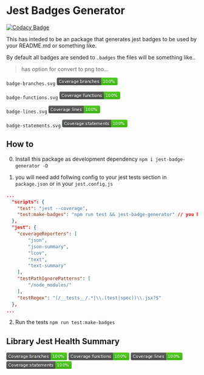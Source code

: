 
# Jest Badges Generator

[![Codacy Badge](https://api.codacy.com/project/badge/Grade/dfdfb0a7e8b84e3f817c73d853ee1675)](https://app.codacy.com/manual/vinicioslc/jest-badge-generator?utm_source=github.com&utm_medium=referral&utm_content=vinicioslc/jest-badge-generator&utm_campaign=Badge_Grade_Dashboard)

This has inteded to be an package that generates jest badges to be used by your README.md or something like.

By default all badges are sended to `.badges` the files will be something like.. 

> has option for convert to png too...

`badge-branches.svg` ![coverage-branches](https://github.com/vinicioslc/jest-badge-generator/raw/master/.badges/badge-branches.png?sanitize=true)

`badge-functions.svg` ![coverage-function](https://github.com/vinicioslc/jest-badge-generator/raw/master/.badges/badge-functions.png?sanitize=true)

`badge-lines.svg` ![coverage-lines](https://github.com/vinicioslc/jest-badge-generator/raw/master/.badges/badge-lines.png?sanitize=true)

`badge-statements.svg` ![coverage-statements](https://github.com/vinicioslc/jest-badge-generator/raw/master/.badges/badge-statements.png?sanitize=true)


## How to

0. Install this package as development dependency `npm i jest-badge-generator -D`

1. you will need add follwing config to your jest tests section in `package.json` or in your `jest.config.js`

````json
...
  "scripts": {
    "test": "jest --coverage",
    "test:make-badges": "npm run test && jest-badge-generator" // you have the options argument to convert for png with `jest-badge-generator --type "png"` this will convert output svg to png
  },
  "jest": {
    "coverageReporters": [
        "json",
        "json-summary",
        "lcov",
        "text",
        "text-summary"
    ],
    "testPathIgnorePatterns": [
        "/node_modules/"
    ],
    "testRegex": "(/__tests__/.*|\\.(test|spec))\\.jsx?$"
  },
...
````

2. Run the tests `npm run test:make-badges`

## Library Jest Health Summary

![coverage-branches](https://github.com/vinicioslc/jest-badge-generator/raw/master/.badges/badge-branches.png?sanitize=true)
![coverage-function](https://github.com/vinicioslc/jest-badge-generator/raw/master/.badges/badge-functions.png?sanitize=true)
![coverage-lines](https://github.com/vinicioslc/jest-badge-generator/raw/master/.badges/badge-lines.png?sanitize=true)
![coverage-statements](https://github.com/vinicioslc/jest-badge-generator/raw/master/.badges/badge-statements.png?sanitize=true)
